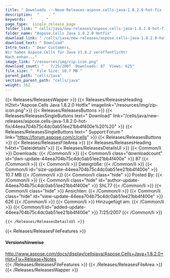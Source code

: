 ```yaml
---
title: " Downloads ---Neue-Releases-aspose.cells-java-1.8.2.0-hot-fix . "
description:  "    . " 
keywords:  "    . " 
page_type:  single_release_page
folder_link: " cells/java/new-releases/aspose.cells-java-1.8.2.0-hot-fix/"
folder_name: "Aspose.Cells Java 1.8.2.0 Hotfix"
download_link: " /cells/java/new-releases/aspose.cells-java-1.8.2.0-hot-fix/44eea704b75c4dc0ab51ee21bb4f400e"
download_text: " Download"
Intro_text: " Dear Customers,
Wir haben Aspose.Cells für Java V1.8.2 veröffentlicht!
Nach enhan..."
image_link: "/resources/img/zip-icon.png"
download_count: "   7/25/2007  Downloads: 87  Views: 625"
file_size: "  File Size: 10.7 MB "
parent_path: "cells/java"
section_parent_path: "cells/java"
weight: 162
---
```


{{< Releases/ReleasesWapper >}}
  {{< Releases/ReleasesHeading H2txt="Aspose.Cells Java 1.8.2.0 Hotfix" imagelink="/resources/img/zip-icon.png">}}
  {{< Releases/ReleasesButtons >}}
    {{< Releases/ReleasesSingleButtons text=" Download" link="/cells/java/new-releases/aspose.cells-java-1.8.2.0-hot-fix/44eea704b75c4dc0ab51ee21bb4f400e%20%20" >}}
    {{< Releases/ReleasesSingleButtons text=" Support Forum " link="https://forum.aspose.com/c/cells" >}}
  {{< Releases/ReleasesButtons >}}
  {{< Releases/ReleasesFileArea >}}
    {{< Releases/ReleasesHeading h4txt="Dateidetails">}}
    {{< Releases/ReleasesDetailsUl >}}
            {{< Common/li >}} Downloads: {{< /Common/li >}}
      {{< Common/li class="downloadcount" id="dwn-update-44eea704b75c4dc0ab51ee21bb4f400e" >}} 87 {{< /Common/li >}}
      {{< Common/li >}} Dateigröße: {{< /Common/li >}}
      {{< Common/li id="size-update-44eea704b75c4dc0ab51ee21bb4f400e" >}} 10.7 MB {{< /Common/li >}} 
      {{< Common/li  class="hide" >}} Posted By: {{< /Common/li >}} 
      {{< Common/li class="hide" id="author-update-44eea704b75c4dc0ab51ee21bb4f400e" >}} ShL77 {{< /Common/li >}}
      {{< Common/li class="hide" >}} Ansichten: {{< /Common/li >}}
      {{< Common/li class="hide" id="view-update-44eea704b75c4dc0ab51ee21bb4f400e" >}} 626 {{< /Common/li >}}
      {{< Common/li >}} Hinzugefügt am: {{< /Common/li >}}
      {{< Common/li id="added-update-44eea704b75c4dc0ab51ee21bb4f400e" >}} 7/25/2007 {{< /Common/li >}} 

    {{< /Releases/ReleasesDetailsUl >}}

  {{< Releases/ReleasesFileFeatures >}}
      <h4>Versionshinweise</h4><div> <a href="http://www.aspose.com/docs/display/cellsjava/Aspose.Cells+Java+1.8.2.0+Hot+Fix+Release+Notes">http://www.aspose.com/docs/display/cellsjava/Aspose.Cells+Java+1.8.2.0+Hot+Fix+Release+Notes</a></div>
  {{< /Releases/ReleasesFileFeatures >}}
 {{< /Releases/ReleasesFileArea >}}
{{< /Releases/ReleasesWapper >}}



